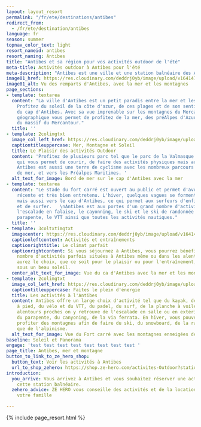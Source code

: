 ```yaml
---
layout: layout_resort
permalink: "/fr/ete/destinations/antibes"
redirect_from:
  - /fr/ete/destination/antibes
language: fr
season: summer
topnav_color_text: light
resort_nameid: antibes
resort_naming: Antibes
title: "Antibes et sa région pour vos activités outdoor de l'été"
meta-title: Activités outdoor à Antibes pour l'été
meta-description: "Antibes est une ville et une station balnéaire des Alpes Maritimes dans laquelle vous pourrez pratiquer de nombreuses activités outdoor l'été"
image01_href: https://res.cloudinary.com/deddrj0yb/image/upload/v1641472431/website/resorts/Antibes/jane-ackerley-WiN6Az_8cGQ-unsplash_cmbknc.jpg
image01_alt: Vu des remparts d'Antibes, avec la mer et les montagnes
page_sections:
- template: textarea
  content: "La ville d'Antibes est un petit paradis entre la mer et les montagnes.
    Profitez du soleil de la côte d'azur, de ces plages et de son sentier littoral
    du cap d'Antibes. Avec sa vue imprenable sur les montagnes du Mercantour, sa situation
    géographique vous permet de profitez de la mer, des préAlpes d'Azur ainsi que
    du massif du Mercantour."
  title: ''
- template: 2colimgtxt
  image_col_left_href: https://res.cloudinary.com/deddrj0yb/image/upload/v1641472431/website/resorts/Antibes/v2f-ulodjS9910U-unsplash_rpg51d.jpg
  captiontitleuppercase: Mer, Montagne et Soleil
  title: Le Plaisir des activités Outdoor
  content: 'Profitez de plusieurs parc tel que le parc de la Valmasque et de Vaugrenier
    qui vous permet de courir, de faire des activités physiques mais aussi du VTT.
    Antibes est aussi une terre de cyclisme avec les nombreux parcours sur le bord
    de mer, et vers les Préalpes Maritimes. '
  alt_text_for_image: Bord de mer sur le cap d'Antibes avec la mer
- template: textarea
  content: "Le stade du fort carré est ouvert au public et permet d'avoir une piste
    récente et très bien entretenu. L'hiver, quelques vagues se forment au fort carré
    mais aussi vers le cap d'Antibes, ce qui permet aux surfeurs d'enfiler leurs combinaison
    et de surfer.   \nAntibes est aux portes d'un grand nombre d'activité tel que
    l'escalade en falaise, le cayonning, le ski et le ski de randonnée l'hiver, le
    parapente, le VTT ainsi que toutes les activités nautiques."
  title: ''
- template: 3coltxtimgtxt
  imagecenter: https://res.cloudinary.com/deddrj0yb/image/upload/v1641472431/website/resorts/Antibes/anthony-s-I1hzGTtKMgU-unsplash_opyeq6.jpg
  captionleftcontent: Activités et entraînements
  captionrighttitle: Le climat parfait
  captionrightcontent: Si vous séjournez à Antibes, vous pourrez bénéficier d'un grand
    nombre d'activités parfois situées à Antibes même ou dans les alentours. Vous
    aurez le choix, que ce soit pour le plaisir ou pour l'entraînement, de le faire
    sous un beau soleil.
  center_alt_text_for_image: Vue du ca d'Antibes avec la mer et les montagnes derrière
- template: 2colimgtxt
  image_col_left_href: https://res.cloudinary.com/deddrj0yb/image/upload/v1641472430/website/resorts/Antibes/laurent-simon-o0RpFUskLtk-unsplash_dj7ifo.jpg
  captiontitleuppercase: Faites le plein d'énergie
  title: Les activités à l'Antibes
  content: Antibes offre un large choix d'activité tel que du kayak, de la course
    à pied, du vélo et du VTT, du padel, du surf, de la planche à voile. Dans ses
    alentours proches on y retrouve de l'escalade en salle ou en extérieur, du trail,
    du parapente, du canyoning, de la via ferrata. En hiver, vous pouvez également
    profiter des montagnes afin de faire du ski, du snowboard, de la raquette, ainsi
    que de l'alpinisme.
  alt_text_for_image: Vue du Fort carré avec les montagnes enneigées derrière
baseline: Soleil et Panorama
engage: 'test test test test test test test test '
page_title: Antibes, mer et montagne
button_to_link_to_ze_hero_shop:
  button_text: Voir les activités à Antibes
  url_to_shop_zehero: https://shop.ze-hero.com/activites-Outdoor?station=Antibes&calessonstype=all&catypegenderlistsummer=all&calessonsactivitytype=all&start-date=
introduction:
  you_arrive: Vous arrivez à Antibes et vous souhaitez réserver une activité dans
    cette station balnéaire.
  zehero_advice: ZE HERO vous conseille des activités et de la location pour toute
    votre famille

---
```

{% include page_resort.html %}
